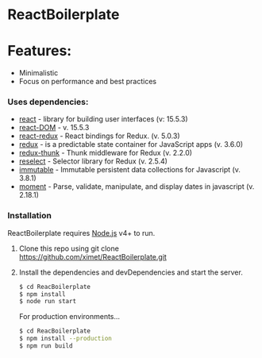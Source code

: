 # ReactBoilerplate

# Features:

  - Minimalistic
  - Focus on performance and best practices


### Uses dependencies:

* [react](https://github.com/facebook/react) - library for building user interfaces (v: 15.5.3)
* [react-DOM](https://github.com/facebook/react) - v. 15.5.3
* [react-redux](https://github.com/reactjs/react-redux) - React bindings for Redux. (v. 5.0.3)
* [redux](https://github.com/reactjs/redux) - is a predictable state container for JavaScript apps (v. 3.6.0)
* [redux-thunk](https://github.com/gaearon/redux-thunk) - Thunk middleware for Redux (v. 2.2.0)
* [reselect](https://github.com/reactjs/reselect) - Selector library for Redux (v. 2.5.4)
* [immutable](https://github.com/facebook/immutable-js/) - Immutable persistent data collections for Javascript (v. 3.8.1)
* [moment](https://github.com/moment/moment) - Parse, validate, manipulate, and display dates in javascript (v. 2.18.1)

### Installation

ReactBoilerplate requires [Node.js](https://nodejs.org/) v4+ to run.
1. Clone this repo using git clone https://github.com/ximet/ReactBoilerplate.git
2. Install the dependencies and devDependencies and start the server.

    ```sh
    $ cd ReacBoilerplate
    $ npm install
    $ node run start
    ```

    For production environments...

    ```sh
    $ cd ReacBoilerplate
    $ npm install --production
    $ npm run build
    ```
